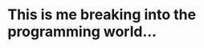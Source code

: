 <h1>This is me breaking into the programming world...</h1>

<script src="js/tmpl.min.js"></script>

 <script type="text/x-tmpl" id="tmpl-demo">
  <h3>{%=o.title%}</h3>
  <p>Released under the
  <a href="{%=o.license.url%}">{%=o.license.name%}</a>.</p>
  <h4>Features</h4>
  <ul>
  {% for (var i=0; i<o.features.length; i++) { %}
      <li>{%=o.features[i]%}</li>
  {% } %}
  </ul>
</script>

<script>class User {
	name = "Cyril";
	currentWork = "Writing code";
	hobbies = [
		"Sport",
		"Running",
	];
	getLocation() {
		return "Rennes, France";
	}

	getAmbitions() {
		return Promise.all([
			travel(),
			learnNewLanguage()
		]);
	}
} </script>
